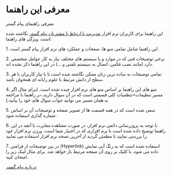 # معرفی این راهنما        

معرفی راهنمای پیام گستر

این راهنما برای کاربران نرم افزار [مدیریت با ارتباط با مشتریان پیام گستر](http://www.payamgostar.com) نگاشته شده است. ویژگی های راهنما:

1\. این راهنما شامل تمامی منو ها، صفحات و عملکرد های نرم افزار پیام گستر است.

2\. برخی توضیحات فنی که در موارد و یا سیستم های مختلف نیاز به کار عوامل متخصص دارد (مانند نصب فکس، اتصال به سیستم تلفنی و ...) در این راهنما ذکر نشده اند.

3\. تمامی توضیحات به ساده ترین زبان ممکن نگاشته شده است تا با نیاز کاربران با هر سطح از دانش مرتبط با علوم رایانه ای همخوان باشد.

4\. منو های این راهنما بر اساس منو های نرم افزار چیده شده است. (برای مثال اگر مسیر تنظیمات>تنظمیات کلی قسمتی است که در آن سوال دارید، در راهنما با مراجعه به همان مسیر می توانید جواب سوال های خود را بیابید.)

5\. سعی شده است که در همه قسمت ها از تصویر صفحه و توضیحات آن بر اساس شماره گذاری استفاده شود.

6\. با توجه به بروزرسانی دائمی نرم افزار، در صورت مشاهده مغایرت با آنچه در این راهنما توضیح داده شده است با نرم افزاری که در اختیار شما است، ورژن نرم افزار خود را بررسی نمایید تا مطمئن گردید از آخرین نسخه نرم افزار استفاده می نمایید.

7\. در بین توضیحات از فرامتن (Hyperlink) استفاده شده است که به رنگ آبی نمایش داده می شود، با کلیک بر روی آن صفحه مرتبط باز خواهد شد. برای مثال لینک زیر را امتحان کنید.

[درباره پیام گستر](Introduction/AboutPayamgostar.md)